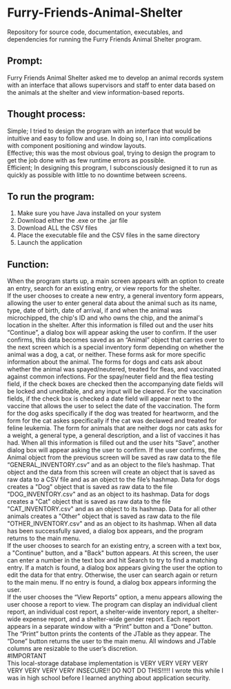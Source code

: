 # Furry-Friends-Animal-Shelter
Repository for source code, documentation, executables, and dependencies for running the Furry Friends Animal Shelter program.
## Prompt:  
Furry Friends Animal Shelter asked me to develop an animal records system with an interface that allows supervisors and staff to enter data based on the animals at the shelter and view information-based reports.  
## Thought process:  
Simple; I tried to design the program with an interface that would be intuitive and easy to follow and use.  In doing so, I ran into complications with component positioning and window layouts.  
Effective; this was the most obvious goal, trying to design the program to get the job done with as few runtime errors as possible.  
Efficient; In designing this program, I subconsciously designed it to run as quickly as possible with little to no downtime between screens.
## To run the program:  
1) Make sure you have Java installed on your system  
2) Download either the .exe or the .jar file  
3) Download ALL the CSV files  
4) Place the executable file and the CSV files in the same directory  
5) Launch the application
## Function:  
When the program starts up, a main screen appears with an option to create an entry, search for an existing entry, or view reports for the shelter.  
If the user chooses to create a new entry, a general inventory form appears, allowing the user to enter general data about the animal such as its name, type, date of birth, date of arrival, if and when the animal was microchipped, the chip's ID and who owns the chip, and the animal's location in the shelter.  After this information is filled out and the user hits “Continue”, a dialog box will appear asking the user to confirm.  If the user confirms, this data becomes saved as an “Animal” object that carries over to the next screen which is a special inventory form depending on whether the animal was a dog, a cat, or neither.  These forms ask for more specific information about the animal.  The forms for dogs and cats ask about whether the animal was spayed/neutered, treated for fleas, and vaccinated against common infections.  For the spay/neuter field and the flea testing field, if the check boxes are checked then the accompanying date fields will be locked and uneditable, and any input will be cleared.  For the vaccination fields, if the check box is checked a date field will appear next to the vaccine that allows the user to select the date of the vaccination.  The form for the dog asks specifically if the dog was treated for heartworm, and the form for the cat askes specifically if the cat was declawed and treated for feline leukemia.  The form for animals that are neither dogs nor cats asks for a weight, a general type, a general description, and a list of vaccines it has had.  When all this information is filled out and the user hits “Save”, another dialog box will appear asking the user to confirm.  If the user confirms, the Animal object from the previous screen will be saved as raw data to the file “GENERAL_INVENTORY.csv” and as an object to the file’s hashmap.  That object and the data from this screen will create an object that is saved as raw data to a CSV file and as an object to the file’s hashmap.  Data for dogs creates a "Dog" object that is saved as raw data to the file "DOG_INVENTORY.csv" and as an object to its hashmap.  Data for dogs creates a "Cat" object that is saved as raw data to the file "CAT_INVENTORY.csv" and as an object to its hashmap.  Data for all other animals creates a "Other" object that is saved as raw data to the file "OTHER_INVENTORY.csv" and as an object to its hashmap.  When all data has been successfully saved, a dialog box appears, and the program returns to the main menu.  
If the user chooses to search for an existing entry, a screen with a text box, a "Continue" button, and a "Back" button appears.  At this screen, the user can enter a number in the text box and hit Search to try to find a matching entry.  If a match is found, a dialog box appears giving the user the option to edit the data for that entry.  Otherwise, the user can search again or return to the main menu.  If no entry is found, a dialog box appears informing the user.  
If the user chooses the “View Reports” option, a menu appears allowing the user choose a report to view.  The program can display an individual client report, an individual cost report, a shelter-wide inventory report, a shelter-wide expense report, and a shelter-wide gender report.  Each report appears in a separate window with a “Print” button and a “Done” button.  The “Print” button prints the contents of the JTable as they appear.  The “Done” button returns the user to the main menu.  All windows and JTable columns are resizable to the user’s discretion.  
#IMPORTANT  
This local-storage database implementation is VERY VERY VERY VERY VERY VERY VERY VERY INSECURE!!  DO NOT DO THIS!!!!!   I wrote this while I was in high school before I learned anything about application security.
